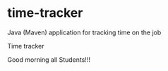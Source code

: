 # time-tracker
Java (Maven) application for tracking time on the job

Time tracker

Good morning all Students!!!
